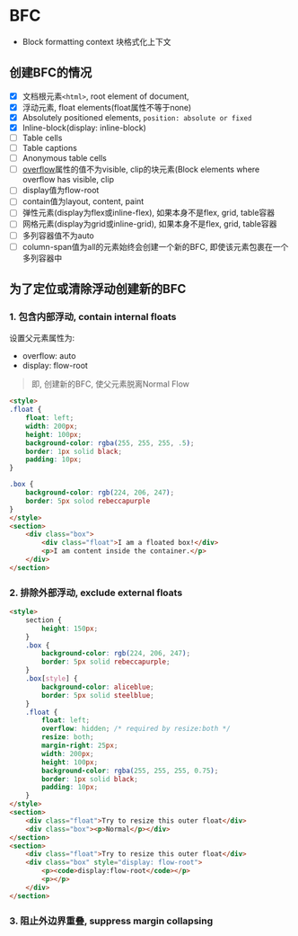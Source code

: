 # BFC

- Block formatting context 块格式化上下文

## 创建BFC的情况

- [x] 文档根元素`<html>`, root element of document, 
- [x] 浮动元素, float elements(float属性不等于none)
- [x] Absolutely positioned elements, `position: absolute or fixed`
- [x] Inline-block(display: inline-block)
- [ ] Table cells
- [ ] Table captions
- [ ] Anonymous table cells
- [ ] [overflow](CSS_Overflow.md)属性的值不为visible, clip的块元素(Block elements where overflow has visible, clip
- [ ] display值为flow-root
- [ ] contain值为layout, content, paint
- [ ] 弹性元素(display为flex或inline-flex), 如果本身不是flex, grid, table容器
- [ ] 网格元素(display为grid或inline-grid), 如果本身不是flex, grid, table容器
- [ ] 多列容器值不为auto
- [ ] column-span值为all的元素始终会创建一个新的BFC, 即使该元素包裹在一个多列容器中

## 为了定位或清除浮动创建新的BFC

### 1. 包含内部浮动, contain internal floats

设置父元素属性为: 

- overflow: auto
- display: flow-root

> 即, 创建新的BFC, 使父元素脱离Normal Flow

```html
<style>
.float {
    float: left;
    width: 200px;
    height: 100px;
    background-color: rgba(255, 255, 255, .5);
    border: 1px solid black;
    padding: 10px;
}

.box {
    background-color: rgb(224, 206, 247);
    border: 5px solod rebeccapurple
}
</style>
<section>
    <div class="box">
        <div class="float">I am a floated box!</div>
        <p>I am content inside the container.</p>
    </div>
</section>
```

### 2. 排除外部浮动, exclude external floats

```html
<style>
    section {
        height: 150px;
    }
    .box {
        background-color: rgb(224, 206, 247);
        border: 5px solid rebeccapurple;
    }
    .box[style] {
        background-color: aliceblue;
        border: 5px solid steelblue;
    }
    .float {
        float: left;
        overflow: hidden; /* required by resize:both */
        resize: both;
        margin-right: 25px;
        width: 200px;
        height: 100px;
        background-color: rgba(255, 255, 255, 0.75);
        border: 1px solid black;
        padding: 10px;
    }
</style>
<section>
    <div class="float">Try to resize this outer float</div>
    <div class="box"><p>Normal</p></div>
</section>
<section>
    <div class="float">Try to resize this outer float</div>
    <div class="box" style="display: flow-root">
        <p><code>display:flow-root</code></p>
        <p></p>
    </div>
</section>
```


### 3. 阻止外边界重叠, suppress margin collapsing


